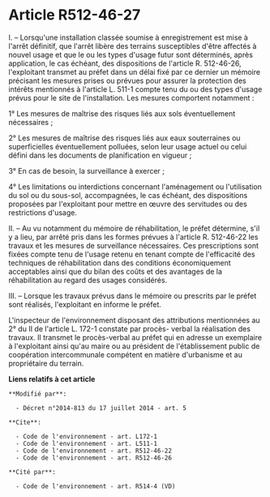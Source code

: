 # Article R512-46-27

I. – Lorsqu'une installation classée soumise à enregistrement est mise à l'arrêt définitif, que l'arrêt libère des terrains
susceptibles d'être affectés à nouvel usage et que le ou les types d'usage futur sont déterminés, après application, le cas
échéant, des dispositions de l'article R. 512-46-26, l'exploitant transmet au préfet dans un délai fixé par ce dernier un
mémoire précisant les mesures prises ou prévues pour assurer la protection des intérêts mentionnés à l'article L. 511-1
compte tenu du ou des types d'usage prévus pour le site de l'installation. Les mesures comportent notamment :

1° Les mesures de maîtrise des risques liés aux sols éventuellement nécessaires ;

2° Les mesures de maîtrise des risques liés aux eaux souterraines ou superficielles éventuellement polluées, selon leur usage
actuel ou celui défini dans les documents de planification en vigueur ;

3° En cas de besoin, la surveillance à exercer ;

4° Les limitations ou interdictions concernant l'aménagement ou l'utilisation du sol ou du sous-sol, accompagnées, le cas
échéant, des dispositions proposées par l'exploitant pour mettre en œuvre des servitudes ou des restrictions d'usage.

II. – Au vu notamment du mémoire de réhabilitation, le préfet détermine, s'il y a lieu, par arrêté pris dans les formes
prévues à l'article R. 512-46-22 les travaux et les mesures de surveillance nécessaires. Ces prescriptions sont fixées compte
tenu de l'usage retenu en tenant compte de l'efficacité des techniques de réhabilitation dans des conditions économiquement
acceptables ainsi que du bilan des coûts et des avantages de la réhabilitation au regard des usages considérés.

III. – Lorsque les travaux prévus dans le mémoire ou prescrits par le préfet sont réalisés, l'exploitant en informe le
préfet.

L'inspecteur de l'environnement disposant des attributions mentionnées au 2° du II de l'article L. 172-1 constate par procès-
verbal la réalisation des travaux. Il transmet le procès-verbal au préfet qui en adresse un exemplaire à l'exploitant ainsi
qu'au maire ou au président de l'établissement public de coopération intercommunale compétent en matière d'urbanisme et au
propriétaire du terrain.

**Liens relatifs à cet article**

	**Modifié par**:

	  - Décret n°2014-813 du 17 juillet 2014 - art. 5

	**Cite**:

	  - Code de l'environnement - art. L172-1
	  - Code de l'environnement - art. L511-1
	  - Code de l'environnement - art. R512-46-22
	  - Code de l'environnement - art. R512-46-26

	**Cité par**:

	  - Code de l'environnement - art. R514-4 (VD)
